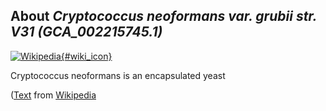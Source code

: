 
About *Cryptococcus neoformans var. grubii str. V31 (GCA\_002215745.1)* 
--------------------------------------------------------------

[![Wikipedia](/img/wikipedia_logo_v2_en.png){#wiki_icon}](http://en.wikipedia.org/wiki/Cryptococcus_neoformans)

Cryptococcus neoformans is an encapsulated yeast

([Text](http://en.wikipedia.org/wiki/Cryptococcus_neoformans) from [Wikipedia](http://en.wikipedia.org/) 

